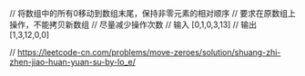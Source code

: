 // 将数组中的所有0移动到数组末尾，保持非零元素的相对顺序
// 要求在原数组上操作，不能拷贝新数组
// 尽量减少操作次数
// 输入 [0,1,0,3,13]
// 输出 [1,3,12,0,0]

// https://leetcode-cn.com/problems/move-zeroes/solution/shuang-zhi-zhen-jiao-huan-yuan-su-by-lo_e/